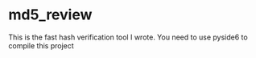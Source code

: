 # md5_review
This is the fast hash verification tool I wrote. You need to use pyside6 to compile this project
